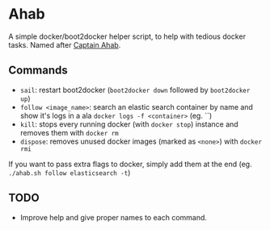 Ahab
====

A simple docker/boot2docker helper script, to help with tedious docker tasks.
Named after [Captain Ahab](https://en.wikipedia.org/wiki/Captain_Ahab_(Moby-Dick)).

Commands
--------

* `sail`: restart boot2docker (`boot2docker down` followed by `boot2docker up`)
* `follow <image_name>`: search an elastic search container by name and show it's logs in a ala `docker logs -f <container>` (eg. ``)
* `kill`: stops every running docker (with `docker stop`) instance and removes them with `docker rm`
* `dispose`: removes unused docker images (marked as `<none>`) with `docker rmi`

If you want to pass extra flags to docker, simply add them at the end (eg. `./ahab.sh follow elasticsearch -t`)

TODO
----

* Improve help and give proper names to each command.
